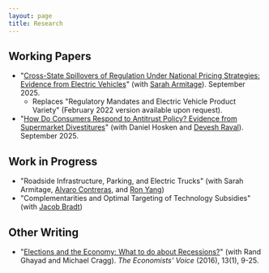 ```yaml
---
layout: page
title: Research
---
```


## Working Papers

* "[Cross-State Spillovers of Regulation Under National Pricing Strategies: Evidence from Electric Vehicles](/Armitage_Pinter_ZEV_2025_09.pdf)" (with [Sarah Armitage](https://www.sarah-armitage.com/)). September 2025.
  * Replaces "Regulatory Mandates and Electric Vehicle Product Variety" (February 2022 version available upon request).
* "[How Do Consumers Respond to Antitrust Policy? Evidence from Supermarket Divestitures](https://deveshraval.github.io/voiceAntitrust.pdf)" (with Daniel Hosken and [Devesh Raval](https://www.devesh-raval.com/)). September 2025.

## Work in Progress

* "Roadside Infrastructure, Parking, and Electric Trucks" (with Sarah Armitage, [Alvaro Contreras](https://sites.google.com/view/acontrerasmellado/home), and [Ron Yang](https://www.rnyang.net/))
* "Complementarities and Optimal Targeting of Technology Subsidies" (with [Jacob Bradt](https://jacobbradt.com/))

## Other Writing

* "[Elections and the Economy: What to do about Recessions?](https://doi.org/10.1515/ev-2016-0007)" (with Rand Ghayad and Michael Cragg). *The Economists' Voice* (2016), 13(1), 9-25.
